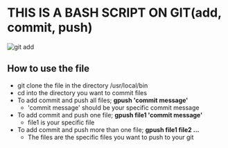 # THIS IS A BASH SCRIPT ON GIT(add, commit, push)
![git add](/root/labs/git_script/images/git_add.png)


## How to use the file
- git clone the file in the directory /usr/local/bin
- cd into the directory you want to commit files
- To add commit and push all files; **gpush 'commit message'**
	- 'commit message' should be your specific commit message
- To add commit and push one file; **gpush file1 'commit message'**
	- file1 is your specific file
- To add commit and push more than one file; **gpush file1 file2  ...**
	- The files are the specific files you want to push to your git
